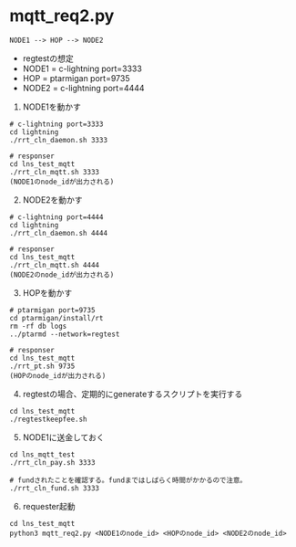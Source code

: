 # mqtt_req2.py

`NODE1 --> HOP --> NODE2`
  * regtestの想定
  * NODE1 = c-lightning port=3333
  * HOP = ptarmigan port=9735
  * NODE2 = c-lightning port=4444

1. NODE1を動かす

```
# c-lightning port=3333
cd lightning
./rrt_cln_daemon.sh 3333

# responser
cd lns_test_mqtt
./rrt_cln_mqtt.sh 3333
(NODE1のnode_idが出力される)
```

2. NODE2を動かす

```
# c-lightning port=4444
cd lightning
./rrt_cln_daemon.sh 4444

# responser
cd lns_test_mqtt
./rrt_cln_mqtt.sh 4444
(NODE2のnode_idが出力される)
```

3. HOPを動かす

```
# ptarmigan port=9735
cd ptarmigan/install/rt
rm -rf db logs
../ptarmd --network=regtest

# responser
cd lns_test_mqtt
./rrt_pt.sh 9735
(HOPのnode_idが出力される)
```

4. regtestの場合、定期的にgenerateするスクリプトを実行する

```
cd lns_test_mqtt
./regtestkeepfee.sh
```

5. NODE1に送金しておく

```
cd lns_mqtt_test
./rrt_cln_pay.sh 3333

# fundされたことを確認する。fundまではしばらく時間がかかるので注意。
./rrt_cln_fund.sh 3333
```

6. requester起動

```
cd lns_test_mqtt
python3 mqtt_req2.py <NODE1のnode_id> <HOPのnode_id> <NODE2のnode_id>
```
